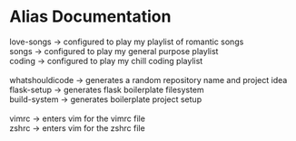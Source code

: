 # Alias Documentation

love-songs -> configured to play my playlist of romantic songs <br>
songs -> configured to play my general purpose playlist <br>
coding -> configured to play my chill coding playlist <br>
<br>
whatshouldicode -> generates a random repository name and project idea <br>
flask-setup -> generates flask boilerplate filesystem <br>
build-system -> generates boilerplate project setup <br>
<br>
vimrc -> enters vim for the vimrc file <br>
zshrc -> enters vim for the zshrc file <br>
